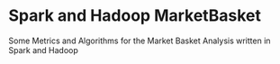 # Spark and Hadoop MarketBasket
Some Metrics and Algorithms for the Market Basket Analysis written in Spark and Hadoop
